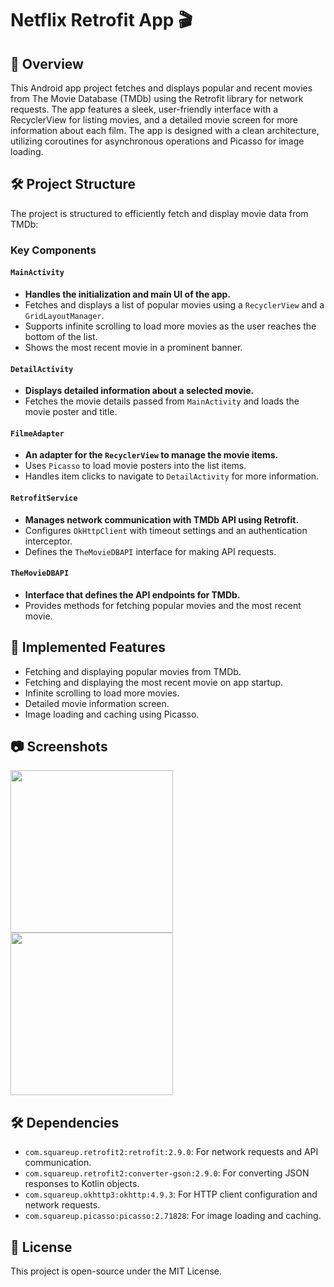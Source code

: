# Netflix Retrofit App 🎬

## 🌟 Overview
This Android app project fetches and displays popular and recent movies from The Movie Database (TMDb) using the Retrofit library for network requests. The app features a sleek, user-friendly interface with a RecyclerView for listing movies, and a detailed movie screen for more information about each film. The app is designed with a clean architecture, utilizing coroutines for asynchronous operations and Picasso for image loading.

## 🛠️ Project Structure
The project is structured to efficiently fetch and display movie data from TMDb:

### Key Components

#### `MainActivity`
- **Handles the initialization and main UI of the app.**
- Fetches and displays a list of popular movies using a `RecyclerView` and a `GridLayoutManager`.
- Supports infinite scrolling to load more movies as the user reaches the bottom of the list.
- Shows the most recent movie in a prominent banner.

#### `DetailActivity`
- **Displays detailed information about a selected movie.**
- Fetches the movie details passed from `MainActivity` and loads the movie poster and title.

#### `FilmeAdapter`
- **An adapter for the `RecyclerView` to manage the movie items.**
- Uses `Picasso` to load movie posters into the list items.
- Handles item clicks to navigate to `DetailActivity` for more information.

#### `RetrofitService`
- **Manages network communication with TMDb API using Retrofit.**
- Configures `OkHttpClient` with timeout settings and an authentication interceptor.
- Defines the `TheMovieDBAPI` interface for making API requests.

#### `TheMovieDBAPI`
- **Interface that defines the API endpoints for TMDb.**
- Provides methods for fetching popular movies and the most recent movie.

## 🚀 Implemented Features
- Fetching and displaying popular movies from TMDb.
- Fetching and displaying the most recent movie on app startup.
- Infinite scrolling to load more movies.
- Detailed movie information screen.
- Image loading and caching using Picasso.

## 📷 Screenshots
<img src="https://github.com/user-attachments/assets/d0306cc8-bce0-4ca5-9b0b-9de5514a4d95" width="260"/>
<img src="https://github.com/user-attachments/assets/509bb7b7-8ee1-44a9-8888-4ae16a1db50a" width="260"/>

## 🛠️ Dependencies
- `com.squareup.retrofit2:retrofit:2.9.0`: For network requests and API communication.
- `com.squareup.retrofit2:converter-gson:2.9.0`: For converting JSON responses to Kotlin objects.
- `com.squareup.okhttp3:okhttp:4.9.3`: For HTTP client configuration and network requests.
- `com.squareup.picasso:picasso:2.71828`: For image loading and caching.

## 📌 License
This project is open-source under the MIT License.
